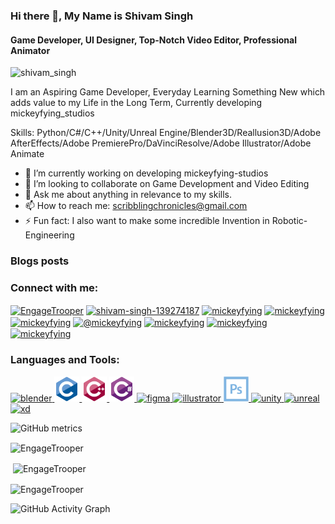 ### Hi there 👋, My Name is Shivam Singh
#### Game Developer, UI Designer, Top-Notch Video Editor, Professional Animator

![shivam_singh](https://user-images.githubusercontent.com/67150258/126064868-a588fa05-0d7b-4169-ab05-b2b939d2e91b.png)

I am an Aspiring Game Developer, Everyday Learning Something New which adds value to my Life in the Long Term, Currently developing mickeyfying_studios

Skills: Python/C#/C++/Unity/Unreal Engine/Blender3D/Reallusion3D/Adobe AfterEffects/Adobe PremierePro/DaVinciResolve/Adobe Illustrator/Adobe Animate

- 🔭 I’m currently working on developing mickeyfying-studios 
- 👯 I’m looking to collaborate on Game Development and Video Editing 
- 💬 Ask me about anything in relevance to my skills. 
- 📫 How to reach me: scribblingchronicles@gmail.com 
- ⚡ Fun fact: I also want to make some incredible Invention in Robotic-Engineering 

### Blogs posts
<!-- BLOG-POST-LIST:START -->
<!-- BLOG-POST-LIST:END -->

<h3 align="left">Connect with me:</h3>
<p align="left">
<a href="https://dev.to/EngageTrooper" target="blank"><img align="center" src="https://cdn.jsdelivr.net/npm/simple-icons@3.0.1/icons/dev-dot-to.svg" alt="EngageTrooper" height="30" width="40" /></a>
<a href="https://linkedin.com/in/shivam-singh-139274187" target="blank"><img align="center" src="https://raw.githubusercontent.com/rahuldkjain/github-profile-readme-generator/master/src/images/icons/Social/linked-in-alt.svg" alt="shivam-singh-139274187" height="30" width="40" /></a>
<a href="https://stackoverflow.com/users/mickeyfying" target="blank"><img align="center" src="https://raw.githubusercontent.com/rahuldkjain/github-profile-readme-generator/master/src/images/icons/Social/stack-overflow.svg" alt="mickeyfying" height="30" width="40" /></a>
<a href="https://instagram.com/mickeyfying" target="blank"><img align="center" src="https://raw.githubusercontent.com/rahuldkjain/github-profile-readme-generator/master/src/images/icons/Social/instagram.svg" alt="mickeyfying" height="30" width="40" /></a>
<a href="https://www.behance.net/mickeyfying" target="blank"><img align="center" src="https://raw.githubusercontent.com/rahuldkjain/github-profile-readme-generator/master/src/images/icons/Social/behance.svg" alt="mickeyfying" height="30" width="40" /></a>
<a href="https://medium.com/@mickeyfying" target="blank"><img align="center" src="https://raw.githubusercontent.com/rahuldkjain/github-profile-readme-generator/master/src/images/icons/Social/medium.svg" alt="@mickeyfying" height="30" width="40" /></a>
<a href="https://www.youtube.com/c/mickeyfying" target="blank"><img align="center" src="https://raw.githubusercontent.com/rahuldkjain/github-profile-readme-generator/master/src/images/icons/Social/youtube.svg" alt="mickeyfying" height="30" width="40" /></a>
<a href="https://www.codechef.com/users/mickeyfying" target="blank"><img align="center" src="https://cdn.jsdelivr.net/npm/simple-icons@3.1.0/icons/codechef.svg" alt="mickeyfying" height="30" width="40" /></a>
<a href="https://www.hackerrank.com/mickeyfying" target="blank"><img align="center" src="https://raw.githubusercontent.com/rahuldkjain/github-profile-readme-generator/master/src/images/icons/Social/hackerrank.svg" alt="mickeyfying" height="30" width="40" /></a>
</p>

<h3 align="left">Languages and Tools:</h3>
<p align="left"> <a href="https://www.blender.org/" target="_blank"> <img src="https://download.blender.org/branding/community/blender_community_badge_white.svg" alt="blender" width="40" height="40"/> </a> <a href="https://www.cprogramming.com/" target="_blank"> <img src="https://raw.githubusercontent.com/devicons/devicon/master/icons/c/c-original.svg" alt="c" width="40" height="40"/> </a> <a href="https://www.w3schools.com/cpp/" target="_blank"> <img src="https://raw.githubusercontent.com/devicons/devicon/master/icons/cplusplus/cplusplus-original.svg" alt="cplusplus" width="40" height="40"/> </a> <a href="https://www.w3schools.com/cs/" target="_blank"> <img src="https://raw.githubusercontent.com/devicons/devicon/master/icons/csharp/csharp-original.svg" alt="csharp" width="40" height="40"/> </a> <a href="https://www.figma.com/" target="_blank"> <img src="https://www.vectorlogo.zone/logos/figma/figma-icon.svg" alt="figma" width="40" height="40"/> </a> <a href="https://www.adobe.com/in/products/illustrator.html" target="_blank"> <img src="https://www.vectorlogo.zone/logos/adobe_illustrator/adobe_illustrator-icon.svg" alt="illustrator" width="40" height="40"/> </a> <a href="https://www.photoshop.com/en" target="_blank"> <img src="https://raw.githubusercontent.com/devicons/devicon/master/icons/photoshop/photoshop-line.svg" alt="photoshop" width="40" height="40"/> </a> <a href="https://unity.com/" target="_blank"> <img src="https://www.vectorlogo.zone/logos/unity3d/unity3d-icon.svg" alt="unity" width="40" height="40"/> </a> <a href="https://unrealengine.com/" target="_blank"> <img src="https://raw.githubusercontent.com/kenangundogan/fontisto/036b7eca71aab1bef8e6a0518f7329f13ed62f6b/icons/svg/brand/unreal-engine.svg" alt="unreal" width="40" height="40"/> </a> <a href="https://www.adobe.com/products/xd.html" target="_blank"> <img src="https://cdn.worldvectorlogo.com/logos/adobe-xd.svg" alt="xd" width="40" height="40"/> </a> </p>

![GitHub metrics](https://metrics.lecoq.io/EngageTrooper)  

<p><img align="center" src="https://github-readme-stats.vercel.app/api/top-langs?username=EngageTrooper&show_icons=true&locale=en&layout=compact" alt="EngageTrooper" /></p>


<p>&nbsp;<img align="center" src="https://github-readme-stats.vercel.app/api?username=EngageTrooper&show_icons=true&locale=en" alt="EngageTrooper" /></p>

<p><img align="center" src="https://github-readme-streak-stats.herokuapp.com/?user=EngageTrooper&" alt="EngageTrooper" /></p>

![GitHub Activity Graph](https://activity-graph.herokuapp.com/graph?username=EngageTrooper)  
